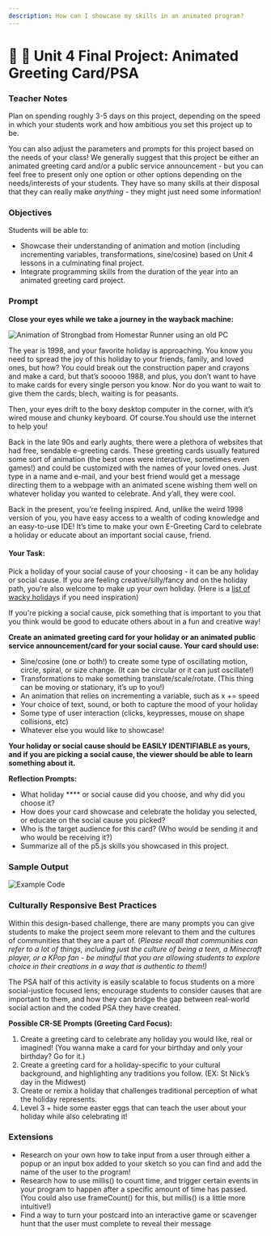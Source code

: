 ```yaml
---
description: How can I showcase my skills in an animated program?
---
```


# 🎨 🎨 Unit 4 Final Project: Animated Greeting Card/PSA

### Teacher Notes

Plan on spending roughly 3-5 days on this project, depending on the speed in which your students work and how ambitious you set this project up to be.

You can also adjust the parameters and prompts for this project based on the needs of your class! We generally suggest that this project be either an animated greeting card and/or a public service announcement - but you can feel free to present only one option or other options depending on the needs/interests of your students. They have so many skills at their disposal that they can really make _anything -_ they might just need some information!

### Objectives

Students will be able to:

* Showcase their understanding of animation and motion (including incrementing variables, transformations, sine/cosine) based on Unit 4 lessons in a culminating final project.&#x20;
* Integrate programming skills from the duration of the year into an animated greeting card project.

### Prompt

**Close your eyes while we take a journey in the wayback machine:**

![Animation of Strongbad from Homestar Runner using an old PC](https://lh4.googleusercontent.com/dYE4eAznQsyCIr2f2PvH-Vc5IYKzMad\_rHdXmxh2aPFQfxOlZsx5RAW7hX1sO2hgl7h5fkTlLmRlI9nWNCO5MR9ecuJWYyGVF7SJOPZY7gGH2-AioR9sGUK0cRxxLALsHT3aihEO)

The year is 1998, and your favorite holiday is approaching. You know you need to spread the joy of this holiday to your friends, family, and loved ones, but how? You could break out the construction paper and crayons and make a card, but that’s sooooo 1988, and plus, you don’t want to have to make cards for every single person you know. Nor do you want to wait to give them the cards; blech, waiting is for peasants.

Then, your eyes drift to the boxy desktop computer in the corner, with it’s wired mouse and chunky keyboard. Of course.You should use the internet to help you!

Back in the late 90s and early aughts, there were a plethora of websites that had free, sendable e-greeting cards. These greeting cards usually featured some sort of animation (the best ones were interactive, sometimes even games!) and could be customized with the names of your loved ones. Just type in a name and e-mail, and your best friend would get a message directing them to a webpage with an animated scene wishing them well on whatever holiday you wanted to celebrate. And y’all, they were cool.

Back in the present, you’re feeling inspired. And, unlike the weird 1998 version of you, you have easy access to a wealth of coding knowledge and an easy-to-use IDE! It’s time to make your own E-Greeting Card to celebrate a holiday or educate about an important social cause, friend.

#### Your Task:

Pick a holiday of your social cause of your choosing - it can be any holiday or social cause. If you are feeling creative/silly/fancy and on the holiday path, you’re also welcome to make up your own holiday. (Here is a [list of wacky holiday](http://all-funny.info/real-list-of-national-days)s if you need inspiration)

If you're picking a social cause, pick something that is important to you that you think would be good to educate others about in a fun and creative way!

**Create an animated greeting card for your holiday or an animated public service announcement/card for your social cause. Your card should use:**

* Sine/cosine (one or both!) to create some type of oscillating motion, circle, spiral, or size change. (It can be circular or it can just oscillate!)&#x20;
* Transformations to make something translate/scale/rotate. (This thing can be moving or stationary, it’s up to you!)&#x20;
* An animation that relies on incrementing a variable, such as x += speed&#x20;
* Your choice of text, sound, or both to capture the mood of your holiday&#x20;
* Some type of user interaction (clicks, keypresses, mouse on shape collisions, etc)
* Whatever else you would like to showcase!

**Your holiday or social cause should be EASILY IDENTIFIABLE as yours, and if you are picking a social cause, the viewer should be able to learn something about it.**

**Reflection Prompts:**

* What holiday **** or social cause did you choose, and why did you choose it?&#x20;
* How does your card showcase and celebrate the holiday you selected, or educate on the social cause you picked?&#x20;
* Who is the target audience for this card? (Who would be sending it and who would be receiving it?)&#x20;
* Summarize all of the p5.js skills you showcased in this project.

### Sample Output

![Example Code](../.gitbook/assets/example\_gif.gif)

### Culturally Responsive Best Practices

Within this design-based challenge, there are many prompts you can give students to make the project seem more relevant to them and the cultures of communities that they are a part of. (_Please recall that communities can refer to a lot of things, including just the culture of being a teen, a Minecraft player, or a KPop fan - be mindful that you are allowing students to explore choice in their creations in a way that is authentic to them!)_

The PSA half of this activity is easily scalable to focus students on a more social-justice focused lens; encourage students to consider causes that are important to them, and how they can bridge the gap between real-world social action and the coded PSA they have created.

**Possible CR-SE Prompts (Greeting Card Focus):**

1. Create a greeting card to celebrate any holiday you would like, real or imagined! (You wanna make a card for your birthday and only your birthday? Go for it.)
2. Create a greeting card for a holiday-specific to your cultural background, and highlighting any traditions you follow. (EX: St Nick’s day in the Midwest)
3. Create or remix a holiday that challenges traditional perception of what the holiday represents.
4. Level 3 + hide some easter eggs that can teach the user about your holiday while also celebrating it!

### Extensions

* Research on your own how to take input from a user through either a popup or an input box added to your sketch so you can find and add the name of the user to the program!&#x20;
* Research how to use millis() to count time, and trigger certain events in your program to happen after a specific amount of time has passed. (You could also use frameCount() for this, but millis() is a little more intuitive!)&#x20;
* Find a way to turn your postcard into an interactive game or scavenger hunt that the user must complete to reveal their message
